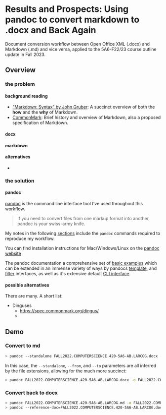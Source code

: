# Results and Prospects: Using pandoc to convert markdown to .docx and Back Again

Document conversion workflow between Open Office XML (.docx) and Markdown (.md) and vice versa, applied to the 5A6-F22/23 course outline update in Fall 2023.

## Overview

### the problem

#### background reading

- ["Markdown: Syntax" by John Gruber](https://daringfireball.net/projects/markdown/syntax): A succinct overview of both the **how** and the **why** of Markdown.
- [CommonMark](https://commonmark.org/): Brief history and overview of Markdown, also a proposed specification of Markdown.

#### docx

#### markdown

#### alternatives

- 

### the solution

#### pandoc

[pandoc](https://pandoc.org/) is the command line interface tool I've used throughout this workflow. 

> If you need to convert files from one markup format into another, pandoc is your swiss-army knife.

My notes in the following [sections](#demo) include the `pandoc` commands required to reproduce my workflow. 

You can find installation instructions for Mac/Windows/Linux on the [pandoc website](https://pandoc.org/installing.html)

The pandoc documentation a comprehensive set of [basic examples](https://pandoc.org/demos.html) which can be extended in an immense variety of ways by pandocs [template](), and [filter]() interfaces, as well as it's extensive default [CLI interface]().

#### possible alternatives

There are many. A short list:

- Dinguses
    - https://spec.commonmark.org/dingus/
    - 


## Demo

### Convert to md

```bash
> pandoc --standalone FALL2022.COMPUTERSCIENCE.420-5A6-AB.LARCOG.docx --output FALL2022.COMPUTERSCIENCE.420-5A6-AB.LARCOG.md
```

In this case, the `--standalone`, `--from`, and `--to` parameters are all inferred by the file extensions, allowing for the much more succinct: 

```bash
> pandoc FALL2022.COMPUTERSCIENCE.420-5A6-AB.LARCOG.docx -o FALL2022.COMPUTERSCIENCE.420-5A6-AB.LARCOG.md
```

### Convert back to docx

```bash
> pandoc FALL2022.COMPUTERSCIENCE.420-5A6-AB.LARCOG.md -o FALL2022.COMPUTERSCIENCE.420-5A6-AB.LARCOG-md-to-docx-no-ref.docx
> pandoc --reference-doc=FALL2022.COMPUTERSCIENCE.420-5A6-AB.LARCOG.docx FALL2022.COMPUTERSCIENCE.420-5A6-AB.LARCOG.md -o FALL2022.COMPUTERSCIENCE.420-5A6-AB.LARCOG-md-to-docx-no-ref.docx
```
